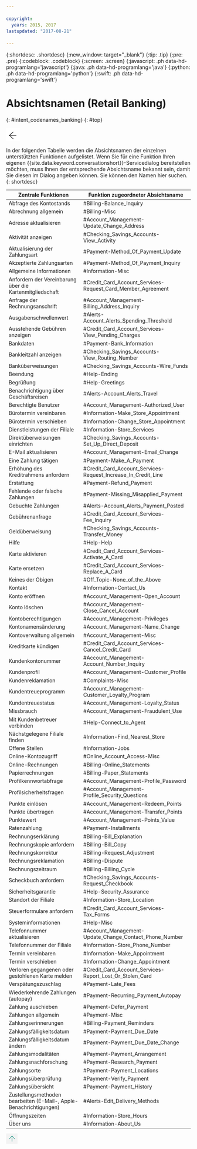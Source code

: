 ```yaml
---

copyright:
  years: 2015, 2017
lastupdated: "2017-08-21"

---
```


{:shortdesc: .shortdesc}
{:new_window: target="_blank"}
{:tip: .tip}
{:pre: .pre}
{:codeblock: .codeblock}
{:screen: .screen}
{:javascript: .ph data-hd-programlang='javascript'}
{:java: .ph data-hd-programlang='java'}
{:python: .ph data-hd-programlang='python'}
{:swift: .ph data-hd-programlang='swift'}

# Absichtsnamen (Retail Banking)
{: #intent_codenames_banking}
{: #top}

[![Zurück](images/back-arrow.png) <!-- {display:block;"} -->](intent_codenames.html)

In der folgenden Tabelle werden die Absichtsnamen der einzelnen unterstützten Funktionen aufgelistet. Wenn Sie für eine Funktion Ihren eigenen {{site.data.keyword.conversationshort}}-Servicedialog bereitstellen möchten, muss Ihnen der entsprechende Absichtsname bekannt sein, damit Sie diesen im Dialog angeben können. Sie können den Namen hier suchen.
{: shortdesc}

| Zentrale Funktionen             | Funktion zugeordneter Absichtsname                     |
|---------------------------------|--------------------------------------------------------|
| Abfrage des Kontostands | #Billing-Balance_Inquiry |
| Abrechnung allgemein | #Billing-Misc |
| Adresse aktualisieren | #Account_Management-Update_Change_Address |
| Aktivität anzeigen | #Checking_Savings_Accounts-View_Activity |
| Aktualisierung der Zahlungsart | #Payment-Method_Of_Payment_Update |
| Akzeptierte Zahlungsarten | #Payment-Method_Of_Payment_Inquiry |
| Allgemeine Informationen | #Information-Misc |
| Anfordern der Vereinbarung über die Kartenmitgliedschaft | #Credit_Card_Account_Services-Request_Card_Member_Agreement |
| Anfrage der Rechnungsanschrift | #Account_Management-Billing_Address_Inquiry |
| Ausgabenschwellenwert | #Alerts-Account_Alerts_Spending_Threshold |
| Ausstehende Gebühren anzeigen | #Credit_Card_Account_Services-View_Pending_Charges |
| Bankdaten | #Payment-Bank_Information |
| Bankleitzahl anzeigen | #Checking_Savings_Accounts-View_Routing_Number |
| Banküberweisungen | #Checking_Savings_Accounts-Wire_Funds |
| Beendung | #Help-Ending |
| Begrüßung | #Help-Greetings |
| Benachrichtigung über Geschäftsreisen | #Alerts-Account_Alerts_Travel |
| Berechtigte Benutzer | #Account_Management-Authorized_User |
| Bürotermin vereinbaren | #Information-Make_Store_Appointment |
| Bürotermin verschieben | #Information-Change_Store_Appointment |
| Dienstleistungen der Filiale | #Information-Store_Services |
| Direktüberweisungen einrichten | #Checking_Savings_Accounts-Set_Up_Direct_Deposit |
| E-Mail aktualisieren | #Account_Management-Email_Change |
| Eine Zahlung tätigen | #Payment-Make_A_Payment |
| Erhöhung des Kreditrahmens anfordern | #Credit_Card_Account_Services-Request_Increase_In_Credit_Line |
| Erstattung | #Payment-Refund_Payment |
| Fehlende oder falsche Zahlungen | #Payment-Missing_Misapplied_Payment |
| Gebuchte Zahlungen | #Alerts-Account_Alerts_Payment_Posted |
| Gebührenanfrage | #Credit_Card_Account_Services-Fee_Inquiry |
| Geldüberweisung | #Checking_Savings_Accounts-Transfer_Money |
| Hilfe | #Help-Help |
| Karte aktivieren | #Credit_Card_Account_Services-Activate_A_Card |
| Karte ersetzen | #Credit_Card_Account_Services-Replace_A_Card |
| Keines der Obigen | #Off_Topic-None_of_the_Above |
| Kontakt | #Information-Contact_Us |
| Konto eröffnen | #Account_Management-Open_Account |
| Konto löschen | #Account_Management-Close_Cancel_Account |
| Kontoberechtigungen | #Account_Management-Privileges |
| Kontonamensänderung | #Account_Management-Name_Change |
| Kontoverwaltung allgemein | #Account_Management-Misc |
| Kreditkarte kündigen | #Credit_Card_Account_Services-Cancel_Credit_Card |
| Kundenkontonummer | #Account_Management-Account_Number_Inquiry |
| Kundenprofil | #Account_Management-Customer_Profile |
| Kundenreklamation | #Complaints-Misc |
| Kundentreueprogramm | #Account_Management-Customer_Loyalty_Program |
| Kundentreuestatus | #Account_Management-Loyalty_Status |
| Missbrauch | #Account_Management-Fraudulent_Use |
| Mit Kundenbetreuer verbinden | #Help-Connect_to_Agent |
| Nächstgelegene Filiale finden | #Information-Find_Nearest_Store |
| Offene Stellen | #Information-Jobs |
| Online-Kontozugriff | #Online_Account_Access-Misc |
| Online-Rechnungen | #Billing-Online_Statements |
| Papierrechnungen | #Billing-Paper_Statements |
| Profilkennwortabfrage | #Account_Management-Profile_Password |
| Profilsicherheitsfragen | #Account_Management-Profile_Security_Questions |
| Punkte einlösen | #Account_Management-Redeem_Points |
| Punkte übertragen | #Account_Management-Transfer_Points |
| Punktewert | #Account_Management-Points_Value |
| Ratenzahlung | #Payment-Installments |
| Rechnungserklärung | #Billing-Bill_Explanation |
| Rechnungskopie anfordern | #Billing-Bill_Copy |
| Rechnungskorrektur | #Billing-Request_Adjustment |
| Rechnungsreklamation | #Billing-Dispute |
| Rechnungszeitraum | #Billing-Billing_Cycle |
| Scheckbuch anfordern | #Checking_Savings_Accounts-Request_Checkbook |
| Sicherheitsgarantie | #Help-Security_Assurance |
| Standort der Filiale | #Information-Store_Location |
| Steuerformulare anfordern | #Credit_Card_Account_Services-Tax_Forms |
| Systeminformationen | #Help-Misc |
| Telefonnummer aktualisieren | #Account_Management-Update_Change_Contact_Phone_Number |
| Telefonnummer der Filiale | #Information-Store_Phone_Number |
| Termin vereinbaren | #Information-Make_Appointment |
| Termin verschieben | #Information-Change_Appointment |
| Verloren gegangenen oder gestohlenen Karte melden | #Credit_Card_Account_Services-Report_Lost_Or_Stolen_Card |
| Verspätungszuschlag | #Payment-Late_Fees |
| Wiederkehrende Zahlungen (autopay) | #Payment-Recurring_Payment_Autopay |
| Zahlung auschieben | #Payment-Defer_Payment |
| Zahlungen allgemein | #Payment-Misc |
| Zahlungserinnerungen | #Billing-Payment_Reminders |
| Zahlungsfälligkeitsdatum | #Payment-Payment_Due_Date |
| Zahlungsfälligkeitsdatum ändern | #Payment-Payment_Due_Date_Change |
| Zahlungsmodalitäten | #Payment-Payment_Arrangement |
| Zahlungsnachforschung | #Payment-Research_Payment |
| Zahlungsorte | #Payment-Payment_Locations |
| Zahlungsüberprüfung | #Payment-Verify_Payment |
| Zahlungsübersicht | #Payment-Payment_History |
| Zustellungsmethoden bearbeiten (E-Mail-, Apple-Benachrichtigungen) | #Alerts-Edit_Delivery_Methods |
| Öffnungszeiten | #Information-Store_Hours |
| Über uns | #Information-About_Us |

[![Zurück nach oben](images/up-arrow.png) <!-- {display:block;"} -->](intent_codenames_banking.html#top)
